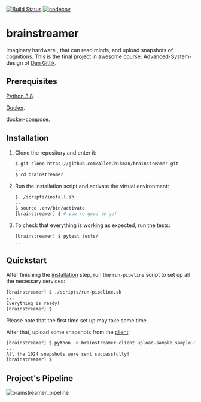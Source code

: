 [![Build Status](https://travis-ci.org/AllenChikman/brainstreamer.svg?branch=master)](https://travis-ci.org/AllenChikman/brainstreamer)
[![codecov](https://codecov.io/gh/AllenChikman/brainstreamer/branch/master/graph/badge.svg)](https://codecov.io/gh/AllenChikman/brainstreamer)

# brainstreamer
Imaginary hardware , that can read minds, and upload snapshots of cognitions.
This is the final project in awesome course: Advanced-System-design of [Dan Gittik](https://github.com/dan-gittik).


## Prerequisites


[Python 3.8](https://www.python.org/downloads/release/python-382/).

[Docker](https://docs.docker.com/engine/install/ubuntu/).

[docker-compose](https://docs.docker.com/compose/install/).

## Installation

1. Clone the repository and enter it:

    ```sh
    $ git clone https://github.com/AllenChikman/brainstreamer.git
    ...
    $ cd brainstreamer
    ```

2. Run the installation script and activate the virtual environment:

    ```sh
    $ ./scripts/install.sh
    ...
    $ source .env/bin/activate
    [brainstreamer] $ # you're good to go!
    ```

3. To check that everything is working as expected, run the tests:

    ```sh
    [brainstreamer] $ pytest tests/
    ...
    ```

## Quickstart
After finishing the [installation](#installation) step, run the `run-pipeline` script to set up all the
necessary services:

```sh
[brainstreamer] $ ./scripts/run-pipeline.sh
...
Everything is ready!
[brainstreamer] $
```

Please note that the first time set up may take some time.

After that, upload some snapshots from the [client](/brainstreamer/client/README.md):
```sh
[brainstreamer] $ python -m brainstreamer.client upload-sample sample.mind.gz
...
All the 1024 snapshots were sent successfully!
[brainstreamer] $ 
```    
    
## Project's Pipeline
![brainstreamer_pipeline](https://user-images.githubusercontent.com/37861691/82965333-79945680-9fd0-11ea-8e41-bbfb7f2e891b.png)

